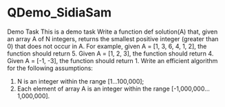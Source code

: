 # QDemo_SidiaSam
Demo Task
This is a demo task
Write a function
	def solution(A)
that, given an array A of N integers, returns the smallest positive integer (greater than 0) that does not occur in A.
For example, given A = [1, 3, 6, 4, 1, 2], the function should return 5.
Given A = [1, 2, 3], the function should return 4.
Given A = [-1, -3], the function should return 1.
Write an efficient algorithm for the following assumptions:
1.	N is an integer within the range [1…100,000];
2.	Each element of array A is an integer within the range [-1,000,000…1,000,000].
